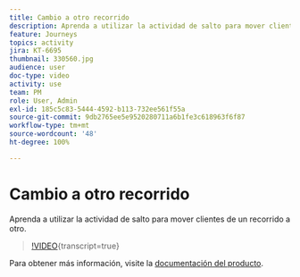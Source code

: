 ```yaml
---
title: Cambio a otro recorrido
description: Aprenda a utilizar la actividad de salto para mover clientes de un recorrido a otro.
feature: Journeys
topics: activity
jira: KT-6695
thumbnail: 330560.jpg
audience: user
doc-type: video
activity: use
team: PM
role: User, Admin
exl-id: 185c5c83-5444-4592-b113-732ee561f55a
source-git-commit: 9db2765ee5e9520280711a6b1fe3c618963f6f87
workflow-type: tm+mt
source-wordcount: '48'
ht-degree: 100%

---
```


# Cambio a otro recorrido

Aprenda a utilizar la actividad de salto para mover clientes de un recorrido a otro.

>[!VIDEO](https://video.tv.adobe.com/v/330560?learn=on){transcript=true}

Para obtener más información, visite la [documentación del producto](https://experienceleague.adobe.com/docs/journeys/using/building-journeys/about-journey-building/action-activities/jump.html?lang=es#building-journeys).
